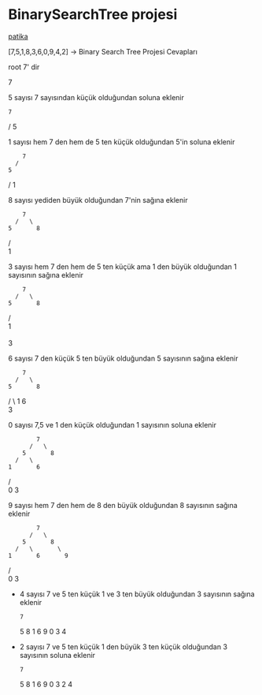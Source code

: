# BinarySearchTree projesi
[patika](https://app.patika.dev/lousypickpocketraum)

[7,5,1,8,3,6,0,9,4,2] -> Binary Search Tree Projesi Cevapları

root 7' dir

7

5 sayısı 7 sayısından küçük olduğundan soluna eklenir

    7
  /
5

1 sayısı hem 7 den hem de 5 ten küçük olduğundan 5'in soluna eklenir

        7
      /
    5
  /
1

8 sayısı yediden büyük olduğundan 7'nin sağına eklenir

        7
      /   \
    5       8
  /   
1      

3 sayısı hem 7 den hem de 5 ten küçük ama 1 den büyük olduğundan 1 sayısının sağına eklenir

        7
      /   \
    5       8
  /   
1  
  \
    3
  
6 sayısı 7 den küçük 5 ten büyük olduğundan 5 sayısının sağına eklenir
    
        7
      /   \
    5       8
  /   \ 
1       6
  \
    3

0 sayısı 7,5 ve 1 den küçük olduğundan 1 sayısının soluna eklenir

            7
          /   \
        5       8
      /   \ 
    1       6
  /   \
0       3

9 sayısı hem 7 den hem de 8 den büyük olduğundan 8 sayısının sağına eklenir

            7
          /   \
        5       8
      /   \       \
    1       6       9
  /   \
0       3

- 4 sayısı 7 ve 5 ten küçük 1 ve 3 ten büyük olduğundan 3 sayısının sağına eklenir

      7
    5   8
  1   6   9
0   3
      4
      
- 2 sayısı 7 ve 5 ten küçük 1 den büyük 3 ten küçük olduğundan 3 sayısının soluna eklenir

      7
    5   8
  1   6   9
0   3
  2   4
  
  
  
  
